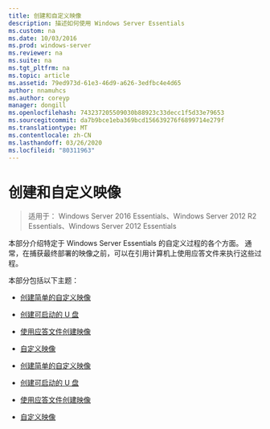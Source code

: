 ```yaml
---
title: 创建和自定义映像
description: 描述如何使用 Windows Server Essentials
ms.custom: na
ms.date: 10/03/2016
ms.prod: windows-server
ms.reviewer: na
ms.suite: na
ms.tgt_pltfrm: na
ms.topic: article
ms.assetid: 79ed973d-61e3-46d9-a626-3edfbc4e4d65
author: nnamuhcs
ms.author: coreyp
manager: dongill
ms.openlocfilehash: 743237205509030b88923c33decc1f5d33e79653
ms.sourcegitcommit: da7b9bce1eba369bcd156639276f6899714e279f
ms.translationtype: MT
ms.contentlocale: zh-CN
ms.lasthandoff: 03/26/2020
ms.locfileid: "80311963"
---
```

# <a name="creating-and-customizing-the-image"></a>创建和自定义映像

>适用于： Windows Server 2016 Essentials、Windows Server 2012 R2 Essentials、Windows Server 2012 Essentials

本部分介绍特定于 Windows Server Essentials 的自定义过程的各个方面。 通常，在捕获最终部署的映像之前，可以在引用计算机上使用应答文件来执行这些过程。  
  
 本部分包括以下主题：  
  

-   [创建简单的自定义映像](Create-a-Simple-Customized-Image.md)  
  
-   [创建可启动的 U 盘](Create-a-Bootable-USB-Flash-Drive.md)  
  
-   [使用应答文件创建映像](Create-an-Image-By-Using-Answer-Files.md)  
  
-   [自定义映像](Customize-the-Image.md)

-   [创建简单的自定义映像](../install/Create-a-Simple-Customized-Image.md)  
  
-   [创建可启动的 U 盘](../install/Create-a-Bootable-USB-Flash-Drive.md)  
  
-   [使用应答文件创建映像](../install/Create-an-Image-By-Using-Answer-Files.md)  
  
-   [自定义映像](../install/Customize-the-Image.md)

